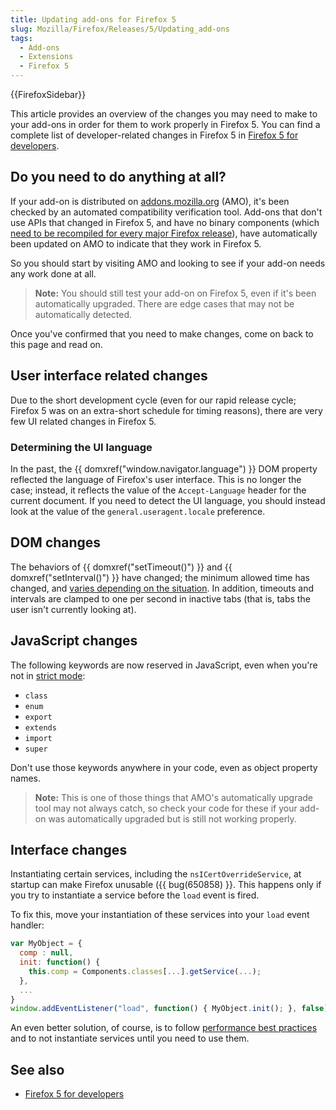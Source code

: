 ```yaml
---
title: Updating add-ons for Firefox 5
slug: Mozilla/Firefox/Releases/5/Updating_add-ons
tags:
  - Add-ons
  - Extensions
  - Firefox 5
---
```

{{FirefoxSidebar}}

This article provides an overview of the changes you may need to make to your add-ons in order for them to work properly in Firefox 5. You can find a complete list of developer-related changes in Firefox 5 in [Firefox 5 for developers](/en-US/docs/Mozilla/Firefox/Releases/5).

## Do you need to do anything at all?

If your add-on is distributed on [addons.mozilla.org](https://addons.mozilla.org/en-US/firefox/) (AMO), it's been checked by an automated compatibility verification tool. Add-ons that don't use APIs that changed in Firefox 5, and have no binary components (which [need to be recompiled for every major Firefox release](/en-US/docs/Mozilla/Developer_guide/Interface_Compatibility#binary_interfaces)), have automatically been updated on AMO to indicate that they work in Firefox 5.

So you should start by visiting AMO and looking to see if your add-on needs any work done at all.

> **Note:** You should still test your add-on on Firefox 5, even if it's been automatically upgraded. There are edge cases that may not be automatically detected.

Once you've confirmed that you need to make changes, come on back to this page and read on.

## User interface related changes

Due to the short development cycle (even for our rapid release cycle; Firefox 5 was on an extra-short schedule for timing reasons), there are very few UI related changes in Firefox 5.

### Determining the UI language

In the past, the {{ domxref("window.navigator.language") }} DOM property reflected the language of Firefox's user interface. This is no longer the case; instead, it reflects the value of the `Accept-Language` header for the current document. If you need to detect the UI language, you should instead look at the value of the `general.useragent.locale` preference.

## DOM changes

The behaviors of {{ domxref("setTimeout()") }} and {{ domxref("setInterval()") }} have changed; the minimum allowed time has changed, and [varies depending on the situation](/en-US/docs/Web/API/setTimeout#minimum_delay_and_timeout_nesting). In addition, timeouts and intervals are clamped to one per second in inactive tabs (that is, tabs the user isn't currently looking at).

## JavaScript changes

The following keywords are now reserved in JavaScript, even when you're not in [strict mode](/en-US/docs/Web/JavaScript/Reference/Strict_mode):

- `class`
- `enum`
- `export`
- `extends`
- `import`
- `super`

Don't use those keywords anywhere in your code, even as object property names.

> **Note:** This is one of those things that AMO's automatically upgrade tool may not always catch, so check your code for these if your add-on was automatically upgraded but is still not working properly.

## Interface changes

Instantiating certain services, including the `nsICertOverrideService`, at startup can make Firefox unusable ({{ bug(650858) }}. This happens only if you try to instantiate a service before the `load` event is fired.

To fix this, move your instantiation of these services into your `load` event handler:

```js
var MyObject = {
  comp : null,
  init: function() {
    this.comp = Components.classes[...].getService(...);
  },
  ...
}
window.addEventListener("load", function() { MyObject.init(); }, false);
```

An even better solution, of course, is to follow [performance best practices](/en-US/docs/Extensions/Performance_best_practices_in_extensions) and to not instantiate services until you need to use them.

## See also

- [Firefox 5 for developers](/en-US/docs/Mozilla/Firefox/Releases/5)
